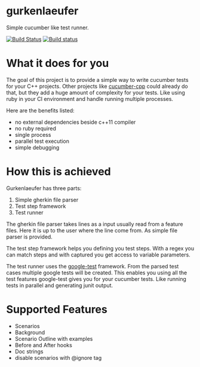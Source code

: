 # gurkenlaeufer
Simple cucumber like test runner.

[![Build Status](https://travis-ci.org/paulelsner/gurkenlaeufer.svg?branch=master)](https://travis-ci.org/paulelsner/gurkenlaeufer) [![Build status](https://ci.appveyor.com/api/projects/status/vm3anm9a680jgpjw/branch/master?svg=true)](https://ci.appveyor.com/project/paulelsner/gurkenlaeufer)


# What it does for you
The goal of this project is to provide a simple way to write cucumber tests for your C++ projects. Other projects like [cucumber-cpp](https://github.com/cucumber/cucumber-cpp) could already do that, but they add a huge amount of complexity for your tests. Like using ruby in your CI environment and handle running multiple processes.

Here are the benefits listed:
* no external dependencies beside c++11 compiler
* no ruby required
* single process
* parallel test execution
* simple debugging

# How this is achieved

Gurkenlaeufer has three parts:
1. Simple gherkin file parser
2. Test step framework
3. Test runner

The gherkin file parser takes lines as a input usually read from a feature files. Here it is up to the user where the line come from. As simple file parser is provided.

The test step framework helps you defining you test steps. With a regex you can match steps and with captured you get access to variable parameters.

The test runner uses the [google-test](https://github.com/google/googletest) framework. From the parsed test cases multiple google tests will be created. This enables you using all the test features google-test gives you for your cucumber tests. Like running tests in parallel and generating junit output.

# Supported Features
* Scenarios
* Background
* Scenario Outline with examples
* Before and After hooks
* Doc strings
* disable scenarios with @ignore tag
